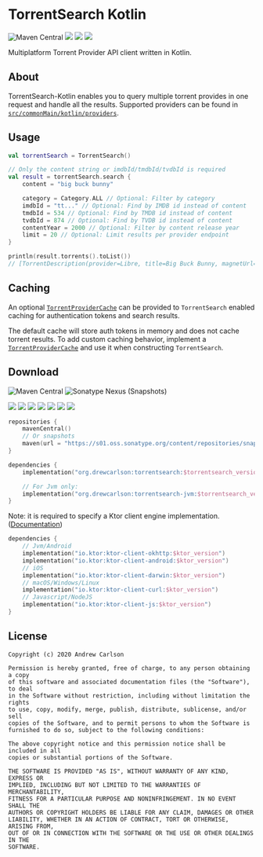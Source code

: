 # TorrentSearch Kotlin

![Maven Central](https://img.shields.io/maven-central/v/org.drewcarlson/torrentsearch-jvm?label=maven&color=blue)
![](https://github.com/DrewCarlson/TorrentSearch-Kotlin/workflows/Jvm/badge.svg)
![](https://github.com/DrewCarlson/TorrentSearch-Kotlin/workflows/Js/badge.svg)
![](https://github.com/DrewCarlson/TorrentSearch-Kotlin/workflows/Native/badge.svg)

Multiplatform Torrent Provider API client written in Kotlin.

## About

TorrentSearch-Kotlin enables you to query multiple torrent provides in one request and handle all the results. Supported
providers can be found in [`src/commonMain/kotlin/providers`](src/commonMain/kotlin/providers).

## Usage

```kotlin
val torrentSearch = TorrentSearch()

// Only the content string or imdbId/tmdbId/tvdbId is required
val result = torrentSearch.search {
    content = "big buck bunny"

    category = Category.ALL // Optional: Filter by category
    imdbId = "tt..." // Optional: Find by IMDB id instead of content
    tmdbId = 534 // Optional: Find by TMDB id instead of content
    tvdbId = 874 // Optional: Find by TVDB id instead of content
    contentYear = 2000 // Optional: Filter by content release year
    limit = 20 // Optional: Limit results per provider endpoint
}

println(result.torrents().toList())
// [TorrentDescription(provider=Libre, title=Big Buck Bunny, magnetUrl=magnet:?xt=urn:btih:...]
```

## Caching

An optional [`TorrentProviderCache`](src/commonMain/kotlin/TorrentProviderCache.kt)
can be provided to `TorrentSearch` enabled caching for authentication tokens and search results.

The default cache will store auth tokens in memory and does not cache torrent results. To add custom caching behavior,
implement a [`TorrentProviderCache`](src/commonMain/kotlin/TorrentProviderCache.kt) and use it when
constructing `TorrentSearch`.

## Download

![Maven Central](https://img.shields.io/maven-central/v/org.drewcarlson/torrentsearch-jvm?label=maven&color=blue)
![Sonatype Nexus (Snapshots)](https://img.shields.io/nexus/s/org.drewcarlson/torrentsearch-jvm?server=https%3A%2F%2Fs01.oss.sonatype.org)

![](https://img.shields.io/static/v1?label=&message=Platforms&color=grey)
![](https://img.shields.io/static/v1?label=&message=Js&color=blue)
![](https://img.shields.io/static/v1?label=&message=Jvm&color=blue)
![](https://img.shields.io/static/v1?label=&message=Linux&color=blue)
![](https://img.shields.io/static/v1?label=&message=macOS&color=blue)
![](https://img.shields.io/static/v1?label=&message=Windows&color=blue)
![](https://img.shields.io/static/v1?label=&message=iOS&color=blue)

```kotlin
repositories {
    mavenCentral()
    // Or snapshots
    maven(url = "https://s01.oss.sonatype.org/content/repositories/snapshots/")
}

dependencies {
    implementation("org.drewcarlson:torrentsearch:$torrentsearch_version")

    // For Jvm only:
    implementation("org.drewcarlson:torrentsearch-jvm:$torrentsearch_version")
}
```

Note: it is required to specify a Ktor client engine implementation.
([Documentation](https://ktor.io/clients/http-client/multiplatform.html))

```kotlin
dependencies {
    // Jvm/Android
    implementation("io.ktor:ktor-client-okhttp:$ktor_version")
    implementation("io.ktor:ktor-client-android:$ktor_version")
    // iOS
    implementation("io.ktor:ktor-client-darwin:$ktor_version")
    // macOS/Windows/Linux
    implementation("io.ktor:ktor-client-curl:$ktor_version")
    // Javascript/NodeJS
    implementation("io.ktor:ktor-client-js:$ktor_version")
}
``` 

## License

```
Copyright (c) 2020 Andrew Carlson

Permission is hereby granted, free of charge, to any person obtaining a copy
of this software and associated documentation files (the "Software"), to deal
in the Software without restriction, including without limitation the rights
to use, copy, modify, merge, publish, distribute, sublicense, and/or sell
copies of the Software, and to permit persons to whom the Software is
furnished to do so, subject to the following conditions:

The above copyright notice and this permission notice shall be included in all
copies or substantial portions of the Software.

THE SOFTWARE IS PROVIDED "AS IS", WITHOUT WARRANTY OF ANY KIND, EXPRESS OR
IMPLIED, INCLUDING BUT NOT LIMITED TO THE WARRANTIES OF MERCHANTABILITY,
FITNESS FOR A PARTICULAR PURPOSE AND NONINFRINGEMENT. IN NO EVENT SHALL THE
AUTHORS OR COPYRIGHT HOLDERS BE LIABLE FOR ANY CLAIM, DAMAGES OR OTHER
LIABILITY, WHETHER IN AN ACTION OF CONTRACT, TORT OR OTHERWISE, ARISING FROM,
OUT OF OR IN CONNECTION WITH THE SOFTWARE OR THE USE OR OTHER DEALINGS IN THE
SOFTWARE.
```

